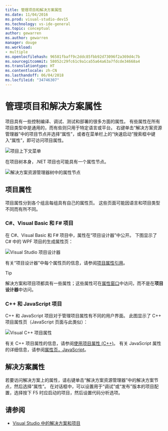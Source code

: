 ```yaml
---
title: 管理项目和解决方案属性
ms.date: 11/04/2016
ms.prod: visual-studio-dev15
ms.technology: vs-ide-general
ms.topic: conceptual
author: gewarren
ms.author: gewarren
manager: douge
ms.workload:
- multiple
ms.openlocfilehash: 96581fbaff9c2ddc85fbb92d73096f2a369d4c7b
ms.sourcegitcommit: 58052c29fc61c9a1ca55a64a63a7fdcde34668a4
ms.translationtype: HT
ms.contentlocale: zh-CN
ms.lasthandoff: 06/04/2018
ms.locfileid: "34746307"
---
```

# <a name="manage-project-and-solution-properties"></a>管理项目和解决方案属性

项目具有一些控制编译、调试、测试和部署的很多方面的属性。 有些属性在所有项目类型中是通用的，而有些则只用于特定语言或平台。 右键单击“解决方案资源管理器”中的项目节点并选择“属性”，或者在菜单栏上的“快速启动”搜索框中键入“属性”，即可访问项目属性。

![项目上下文菜单](../ide/media/vs2015_proj_prop_menu.gif)

在项目树本身，.NET 项目也可能具有一个属性节点。

![解决方案资源管理器树中的属性节点](../ide/media/vs2015_props_se.png)

## <a name="project-properties"></a>项目属性

项目属性分到各个组且每组具有自己的属性页。 这些页面可能因语言和项目类型不同而有所不同。

### <a name="c-visual-basic-and-f-projects"></a>C#、Visual Basic 和 F# 项目

在 C#、Visual Basic 和 F# 项目中，属性在“项目设计器”中公开。 下图显示了 C# 中的 WPF 项目的生成属性页：

![Visual Studio 项目设计器](../ide/media/vs2015_proppage_build.png)

有关“项目设计器”中每个属性页的信息，请参阅[项目属性引用](../ide/reference/project-properties-reference.md)。

> [!TIP]
> 解决方案和项目项都具有一些属性；这些属性可在[属性窗口](../ide/reference/properties-window.md)中访问，而不是在**项目设计器**中访问。

### <a name="c-and-javascript-projects"></a>C++ 和 JavaScript 项目

C++ 和 JavaScript 项目对于管理项目属性有不同的用户界面。 此图显示了 C++ 项目属性页（JavaScript 页面与此类似）：

![Visual C++ 项目属性](../ide/media/vs2015_projprops_cpp.png)

有关 C++ 项目属性的信息，请参阅[使用项目属性 (C++)](/cpp/ide/working-with-project-properties)。 有关 JavaScript 属性的详细信息，请参阅[属性页，JavaScript](../ide/reference/property-pages-javascript.md)。

## <a name="solution-properties"></a>解决方案属性

若要访问解决方案上的属性，请右键单击“解决方案资源管理器”中的解决方案节点，然后选择“属性”。 在对话框中，可以设置用于“调试”或“发布”版本的项目配置，选择按下 F5 时应启动的项目，然后设置代码分析选项。

## <a name="see-also"></a>请参阅

- [Visual Studio 中的解决方案和项目](../ide/solutions-and-projects-in-visual-studio.md)
